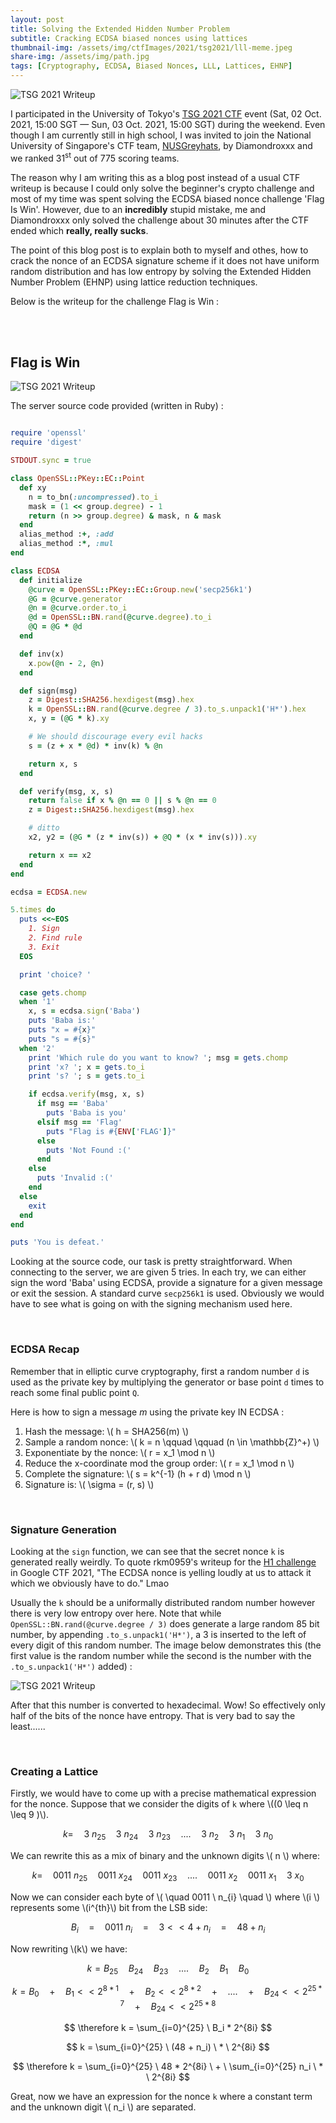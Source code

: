 ```yaml
---
layout: post
title: Solving the Extended Hidden Number Problem 
subtitle: Cracking ECDSA biased nonces using lattices
thumbnail-img: /assets/img/ctfImages/2021/tsg2021/lll-meme.jpeg
share-img: /assets/img/path.jpg
tags: [Cryptography, ECDSA, Biased Nonces, LLL, Lattices, EHNP]
---
```


![TSG 2021 Writeup](/assets/img/ctfImages/2021/tsg2021/logo.png)

I participated in the University of Tokyo's <a href="https://ctftime.org/event/1431" target="_blank">TSG 2021 CTF</a> event (Sat, 02 Oct. 2021, 15:00 SGT — Sun, 03 Oct. 2021, 15:00 SGT) during the weekend. Even though I am currently still in high school, I was invited to join the National University of Singapore's CTF team, <a href="https://ctftime.org/team/16740" target="_blank">NUSGreyhats</a>, by Diamondroxxx and we ranked 31<sup>st</sup> out of 775 scoring teams.

The reason why I am writing this as a blog post instead of a usual CTF writeup is because I could only solve the beginner's crypto challenge and most of my time was spent solving the ECDSA biased nonce challenge 'Flag Is Win'. However, due to an **incredibly** stupid mistake, me and Diamondroxxx only solved the challenge about 30 minutes after the CTF ended which **really, really sucks**. 

The point of this blog post is to explain both to myself and othes, how to crack the nonce of an ECDSA signature scheme if it does not have uniform random distribution and has low entropy by solving the Extended Hidden Number Problem (EHNP) using lattice reduction techniques.

Below is the writeup for the challenge Flag is Win :

<br/>

<br/>

## Flag is Win

![TSG 2021 Writeup](/assets/img/ctfImages/2021/tsg2021/img1.png)

The server source code provided (written in Ruby) :

```ruby

require 'openssl'
require 'digest'

STDOUT.sync = true

class OpenSSL::PKey::EC::Point
  def xy
    n = to_bn(:uncompressed).to_i
    mask = (1 << group.degree) - 1
    return (n >> group.degree) & mask, n & mask
  end
  alias_method :+, :add
  alias_method :*, :mul
end

class ECDSA
  def initialize
    @curve = OpenSSL::PKey::EC::Group.new('secp256k1')
    @G = @curve.generator
    @n = @curve.order.to_i
    @d = OpenSSL::BN.rand(@curve.degree).to_i
    @Q = @G * @d
  end

  def inv(x)
    x.pow(@n - 2, @n)
  end

  def sign(msg)
    z = Digest::SHA256.hexdigest(msg).hex
    k = OpenSSL::BN.rand(@curve.degree / 3).to_s.unpack1('H*').hex
    x, y = (@G * k).xy

    # We should discourage every evil hacks
    s = (z + x * @d) * inv(k) % @n

    return x, s
  end

  def verify(msg, x, s)
    return false if x % @n == 0 || s % @n == 0
    z = Digest::SHA256.hexdigest(msg).hex

    # ditto
    x2, y2 = (@G * (z * inv(s)) + @Q * (x * inv(s))).xy

    return x == x2
  end
end

ecdsa = ECDSA.new

5.times do
  puts <<~EOS
    1. Sign
    2. Find rule
    3. Exit
  EOS

  print 'choice? '

  case gets.chomp
  when '1'
    x, s = ecdsa.sign('Baba')
    puts 'Baba is:'
    puts "x = #{x}"
    puts "s = #{s}"
  when '2'
    print 'Which rule do you want to know? '; msg = gets.chomp
    print 'x? '; x = gets.to_i
    print 's? '; s = gets.to_i

    if ecdsa.verify(msg, x, s)
      if msg == 'Baba'
        puts 'Baba is you'
      elsif msg == 'Flag'
        puts "Flag is #{ENV['FLAG']}"
      else
        puts 'Not Found :('
      end
    else
      puts 'Invalid :('
    end
  else
    exit
  end
end

puts 'You is defeat.'

```

Looking at the source code, our task is pretty straightforward. When connecting to the server, we are given 5 tries. In each try, we can either sign the word 'Baba' using ECDSA, provide a signature for a given message or exit the session. A standard curve `secp256k1` is used. Obviously we would have to see what is going on with the signing mechanism used here.

<br/>

### ECDSA Recap

Remember that in elliptic curve cryptography, first a random number `d` is used as the private key by multiplying the generator or base point `d` times to reach some final public point `Q`.

Here is how to sign a message *m* using the private key IN ECDSA :

1. Hash the message: \\( h = SHA256(m) \\)
2. Sample a random nonce: \\( k = n \qquad \qquad (n \in \mathbb{Z}^+) \\)
3. Exponentiate by the nonce: \\( r = x_1 \mod n \\)
4. Reduce the x-coordinate mod the group order: \\( r = x_1 \mod n \\)
5. Complete the signature: \\( s = k^{-1} (h + r d) \mod n \\)
6. Signature is: \\( \sigma = (r, s) \\)

<br/>

### Signature Generation 

Looking at the `sign` function, we can see that the secret nonce `k` is generated really weirdly. To quote rkm0959's writeup for the <a href="https://rkm0959.tistory.com/232?category=765103" target="_blank">H1 challenge</a> in Google CTF 2021, "The ECDSA nonce is yelling loudly at us to attack it which we obviously have to do." Lmao

Usually the `k` should be a uniformally distributed random number however there is very low entropy over here. Note that while `OpenSSL::BN.rand(@curve.degree / 3)` does generate a large random 85 bit number, by appending `.to_s.unpack1('H*')`, a 3 is inserted to the left of every digit of this random number. The image below demonstrates this (the first value is the random number while the second is the number with the `.to_s.unpack1('H*')` added) :

![TSG 2021 Writeup](/assets/img/ctfImages/2021/tsg2021/img2.png)

After that this number is converted to hexadecimal. Wow! So effectively only half of the bits of the nonce have entropy. That is very bad to say the least......

<br/>


### Creating a Lattice

Firstly, we would have to come up with a precise mathematical expression for the nonce. Suppose that we consider the digits of `k` where \\((0 \leq n \leq 9 )\\).    

$$ k = \quad 3 \ n_{25} \quad 3 \ n_{24} \quad 3 \ n_{23} \quad .... \quad 3 \ n_2 \quad 3 \ n_1 \quad 3 \ n_0 $$

We can rewrite this as a mix of binary and the unknown digits \\( n \\) where: 

$$ k = \quad 0011 \ n_{25} \quad 0011 \ x_{24} \quad 0011 \ x_{23} \quad .... \quad 0011 \ x_2 \quad 0011 \ x_1 \quad 3 \ x_0 $$

Now we can consider each byte of \\( \quad 0011 \ n_{i} \quad \\) where \\(i \\) represents some \\(i^{th}\\) bit from the LSB side:

$$ B_i \quad = \quad 0011 \ n_i \quad = \quad 3 << 4 + n_i \quad = \quad 48 + n_i $$

Now rewriting \\(k\\) we have:

$$ k= B_{25} \quad B_{24} \quad B_{23} \quad .... \quad B_{2} \quad B_1 \quad B_0  $$

$$ k = B_0 \quad + \quad B_1 << 2^{8*1} \quad + \quad B_2 << 2^{8*2} \quad + \quad .... \quad + \quad B_{24} << 2^{25*7} \quad + \quad B_{24} << 2^{25*8} $$

$$ \therefore k = \sum_{i=0}^{25} \ B_i * 2^{8i} $$

$$ k = \sum_{i=0}^{25} \ (48 + n_i) \ * \ 2^{8i} $$

$$ \therefore k = \sum_{i=0}^{25} \ 48 * 2^{8i} \ + \ \sum_{i=0}^{25} n_i \ * \ 2^{8i} $$

Great, now we have an expression for the nonce `k` where a constant term and the unknown digit \\( n_i \\) are separated.


